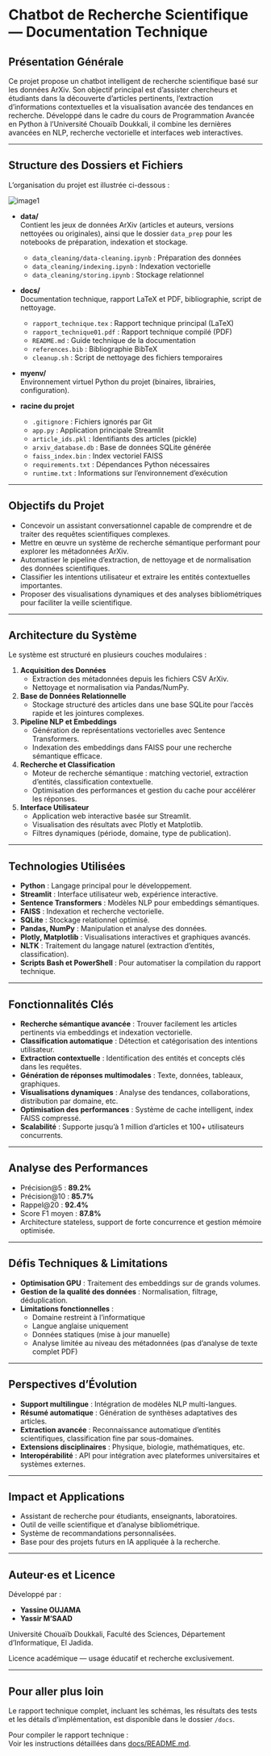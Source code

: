 # Chatbot de Recherche Scientifique — Documentation Technique

## Présentation Générale

Ce projet propose un chatbot intelligent de recherche scientifique basé sur les données ArXiv. Son objectif principal est d’assister chercheurs et étudiants dans la découverte d’articles pertinents, l’extraction d’informations contextuelles et la visualisation avancée des tendances en recherche. Développé dans le cadre du cours de Programmation Avancée en Python à l’Université Chouaïb Doukkali, il combine les dernières avancées en NLP, recherche vectorielle et interfaces web interactives.

---

## Structure des Dossiers et Fichiers

L’organisation du projet est illustrée ci-dessous :

![image1](image1)

- **data/**  
  Contient les jeux de données ArXiv (articles et auteurs, versions nettoyées ou originales), ainsi que le dossier `data_prep` pour les notebooks de préparation, indexation et stockage.
  - `data_cleaning/data-cleaning.ipynb` : Préparation des données
  - `data_cleaning/indexing.ipynb` : Indexation vectorielle
  - `data_cleaning/storing.ipynb` : Stockage relationnel

- **docs/**  
  Documentation technique, rapport LaTeX et PDF, bibliographie, script de nettoyage.
  - `rapport_technique.tex` : Rapport technique principal (LaTeX)
  - `rapport_technique01.pdf` : Rapport technique compilé (PDF)
  - `README.md` : Guide technique de la documentation
  - `references.bib` : Bibliographie BibTeX
  - `cleanup.sh` : Script de nettoyage des fichiers temporaires

- **myenv/**  
  Environnement virtuel Python du projet (binaires, librairies, configuration).

- **racine du projet**  
  - `.gitignore` : Fichiers ignorés par Git
  - `app.py` : Application principale Streamlit
  - `article_ids.pkl` : Identifiants des articles (pickle)
  - `arxiv_database.db` : Base de données SQLite générée
  - `faiss_index.bin` : Index vectoriel FAISS
  - `requirements.txt` : Dépendances Python nécessaires
  - `runtime.txt` : Informations sur l’environnement d’exécution

---

## Objectifs du Projet

- Concevoir un assistant conversationnel capable de comprendre et de traiter des requêtes scientifiques complexes.
- Mettre en œuvre un système de recherche sémantique performant pour explorer les métadonnées ArXiv.
- Automatiser le pipeline d’extraction, de nettoyage et de normalisation des données scientifiques.
- Classifier les intentions utilisateur et extraire les entités contextuelles importantes.
- Proposer des visualisations dynamiques et des analyses bibliométriques pour faciliter la veille scientifique.

---

## Architecture du Système

Le système est structuré en plusieurs couches modulaires :

1. **Acquisition des Données**
   - Extraction des métadonnées depuis les fichiers CSV ArXiv.
   - Nettoyage et normalisation via Pandas/NumPy.
2. **Base de Données Relationnelle**
   - Stockage structuré des articles dans une base SQLite pour l’accès rapide et les jointures complexes.
3. **Pipeline NLP et Embeddings**
   - Génération de représentations vectorielles avec Sentence Transformers.
   - Indexation des embeddings dans FAISS pour une recherche sémantique efficace.
4. **Recherche et Classification**
   - Moteur de recherche sémantique : matching vectoriel, extraction d’entités, classification contextuelle.
   - Optimisation des performances et gestion du cache pour accélérer les réponses.
5. **Interface Utilisateur**
   - Application web interactive basée sur Streamlit.
   - Visualisation des résultats avec Plotly et Matplotlib.
   - Filtres dynamiques (période, domaine, type de publication).

---

## Technologies Utilisées

- **Python** : Langage principal pour le développement.
- **Streamlit** : Interface utilisateur web, expérience interactive.
- **Sentence Transformers** : Modèles NLP pour embeddings sémantiques.
- **FAISS** : Indexation et recherche vectorielle.
- **SQLite** : Stockage relationnel optimisé.
- **Pandas, NumPy** : Manipulation et analyse des données.
- **Plotly, Matplotlib** : Visualisations interactives et graphiques avancés.
- **NLTK** : Traitement du langage naturel (extraction d’entités, classification).
- **Scripts Bash et PowerShell** : Pour automatiser la compilation du rapport technique.

---

## Fonctionnalités Clés

- **Recherche sémantique avancée** : Trouver facilement les articles pertinents via embeddings et indexation vectorielle.
- **Classification automatique** : Détection et catégorisation des intentions utilisateur.
- **Extraction contextuelle** : Identification des entités et concepts clés dans les requêtes.
- **Génération de réponses multimodales** : Texte, données, tableaux, graphiques.
- **Visualisations dynamiques** : Analyse des tendances, collaborations, distribution par domaine, etc.
- **Optimisation des performances** : Système de cache intelligent, index FAISS compressé.
- **Scalabilité** : Supporte jusqu’à 1 million d’articles et 100+ utilisateurs concurrents.

---

## Analyse des Performances

- Précision@5 : **89.2%**
- Précision@10 : **85.7%**
- Rappel@20 : **92.4%**
- Score F1 moyen : **87.8%**
- Architecture stateless, support de forte concurrence et gestion mémoire optimisée.

---

## Défis Techniques & Limitations

- **Optimisation GPU** : Traitement des embeddings sur de grands volumes.
- **Gestion de la qualité des données** : Normalisation, filtrage, déduplication.
- **Limitations fonctionnelles** : 
  - Domaine restreint à l’informatique
  - Langue anglaise uniquement
  - Données statiques (mise à jour manuelle)
  - Analyse limitée au niveau des métadonnées (pas d’analyse de texte complet PDF)

---

## Perspectives d’Évolution

- **Support multilingue** : Intégration de modèles NLP multi-langues.
- **Résumé automatique** : Génération de synthèses adaptatives des articles.
- **Extraction avancée** : Reconnaissance automatique d’entités scientifiques, classification fine par sous-domaines.
- **Extensions disciplinaires** : Physique, biologie, mathématiques, etc.
- **Interopérabilité** : API pour intégration avec plateformes universitaires et systèmes externes.

---

## Impact et Applications

- Assistant de recherche pour étudiants, enseignants, laboratoires.
- Outil de veille scientifique et d’analyse bibliométrique.
- Système de recommandations personnalisées.
- Base pour des projets futurs en IA appliquée à la recherche.

---

## Auteur·es et Licence

Développé par :
- **Yassine OUJAMA**
- **Yassir M’SAAD**

Université Chouaïb Doukkali, Faculté des Sciences, Département d’Informatique, El Jadida.

Licence académique — usage éducatif et recherche exclusivement.

---

## Pour aller plus loin

Le rapport technique complet, incluant les schémas, les résultats des tests et les détails d’implémentation, est disponible dans le dossier `/docs`.

Pour compiler le rapport technique :  
Voir les instructions détaillées dans [docs/README.md](./docs/README.md).
